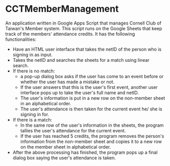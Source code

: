 # CCTMemberManagement
An application written in Google Apps Script that manages Cornell Club of Taiwan's Member system.
This script runs on the Google Sheets that keep track of the members' attendance credits. It has the following functionalities:
* Have an HTML user interface that takes the netID of the person who is signing in as input.
* Takes the netID and searches the sheets for a match using linear search.
* If there is no match:
	* a pop-up dialog box asks if the user has come to an event before or whether the user has made a mistake or not.
	* If the user answers that this is the user's first event, another user interface pops up to take the user's full name and netID.
	* The user's information is put in a new row on the non-member sheet in an alphabetical order.
	* The user's attendance is then taken for the current event he/ she is signing in for.
* If there is a match:
	* In the same row of the user's information in the sheets, the program tallies the user's attendance for the current event.
	* If the user has reached 5 credits, the program removes the person's information from the non-member sheet and copies it to a new row on the member sheet in alphabetical order.
* After the above processing has finished, the program pops up a final dialog box saying the user's attendance is taken.	
